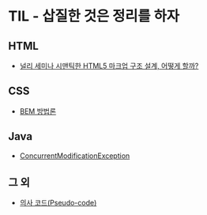 # TIL - 삽질한 것은 정리를 하자

## HTML

- [널리 세미나 시맨틱한 HTML5 마크업 구조 설계, 어떻게 할까?](HTML/semantic.md)

## CSS

- [BEM 방법론](CSS/BEM.md)

## Java

- [ConcurrentModificationException](Java/ConcurrentModificationException.md)

## 그 외

- [의사 코드(Pseudo-code)](etc/pseudo-code.md)
